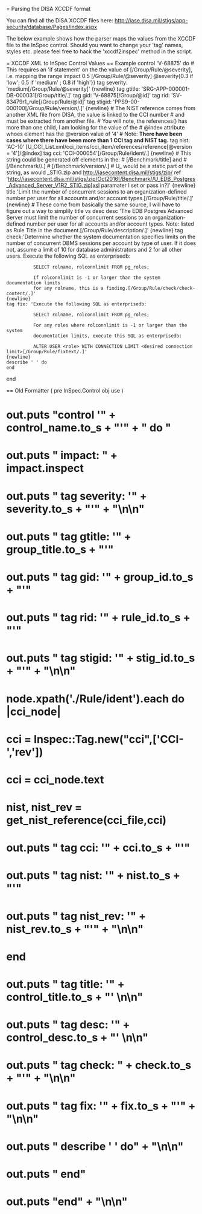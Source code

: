= Parsing the DISA XCCDF format

You can find all the DISA XCCDF files here:
http://iase.disa.mil/stigs/app-security/database/Pages/index.aspx

The below example shows how the parser maps the values from the XCCDF file to the InSpec control. Should you want to change your 'tag' names, styles etc. please feel free to hack the 'xccdf2inspec' method in the script.

= XCCDF XML to InSpec Control Values
== Example
  control 'V-68875' do
    # This requires an 'if statement' on the the value of [/Group/Rule/@severity], i.e. mapping the range
    impact 0.5 [/Group/Rule/@severity] @severity{0.3 if 'low'; 0.5 if 'medium' ; 0.8 if 'high'}}
    tag severity: 'medium[/Group/Rule/@severity]'
    {newline}
    tag gtitle: 'SRG-APP-000001-DB-000031[/Group/title/.]'
    tag gid: 'V-68875[/Group/@id]'
    tag rid: 'SV-83479r1_rule[/Group/Rule/@id]'
    tag stigid: 'PPS9-00-000100[/Group/Rule/version/.]'
    {newline}
      # The NIST reference comes from another XML file from DISA, the value is linked to the CCI number
      # and must be extracted from another file.
      # You will note, the references() has more than one child, I am looking for the value of the
      # @index attribute whoes element has the @version value of '4'
      # Note: **There have been cases where there have been more than 1 CCI tag and NIST tag.**
    tag nist: 'AC-10' [U_CCI_List.xml/cci_items/cci_item/references/reference[@version = '4']/@index]
    tag cci: 'CCI-000054'[/Group/Rule/ident/.]
    {newline}
      # This string could be generated off elements in the:
      # [/Benchmark/title] and
      # [/Benchmark/<plain-text id="release-info">/.]
      # [/Benchmark/version/.]
      # U_ would be a static part of the string, as would _STIG.zip and http://iasecontent.disa.mil/stigs/zip/
    ref 'http://iasecontent.disa.mil/stigs/zip/Oct2016[/Benchmark//U_EDB_Postgres_Advanced_Server_V1R2_STIG.zip[xsl paramater I set or pass in?]'
    {newline}
    title 'Limit the number of concurrent sessions to an organization-defined
            number per user for all accounts and/or account types.[/Group/Rule/title/.]'
    {newline}
    # These come from basically the same source, I will have to figure out a way to simplily title vs desc
    desc 'The EDB Postgres Advanced Server must limit the number of concurrent
          sessions to an organization-defined number per user for all accounts
          and/or account types. Note: listed as Rule Title in the document.[/Group/Rule/description/.]'
    {newline}
    tag check:'Determine whether the system documentation specifies limits on the
              number of concurrent DBMS sessions per account by type of user. If
              it does not, assume a limit of 10 for database administrators and 2
              for all other users. Execute the following SQL as enterprisedb:

              SELECT rolname, rolconnlimit FROM pg_roles;

              If rolconnlimit is -1 or larger than the system documentation limits
              for any rolname, this is a finding.[/Group/Rule/check/check-content/.]'
    {newline}
    tag fix: 'Execute the following SQL as enterprisedb:

              SELECT rolname, rolconnlimit FROM pg_roles;

              For any roles where rolconnlimit is -1 or larger than the system
              documentation limits, execute this SQL as enterprisedb:

              ALTER USER <role> WITH CONNECTION LIMIT <desired connection limit>[/Group/Rule/fixtext/.]'
    {newline}
    describe ' ' do
    end
  end

== Old Formatter ( pre InSpec.Control obj use )

#     out.puts "control '" + control_name.to_s + "'" + " do "
# 		out.puts "  impact: " + impact.inspect
# 		out.puts "  tag severity: '" + severity.to_s + "'" + "\n\n"
#     out.puts "  tag gtitle: '" + group_title.to_s + "'"
#     out.puts "  tag gid: '" + group_id.to_s + "'"
#     out.puts "  tag rid: '" + rule_id.to_s + "'"
#     out.puts "  tag stigid: '" + stig_id.to_s + "'" + "\n\n"
#     node.xpath('./Rule/ident').each do |cci_node|
# 	  cci = Inspec::Tag.new("cci",['CCI-','rev'])
#       cci = cci_node.text
#       nist, nist_rev = get_nist_reference(cci_file,cci)
#       out.puts "  tag cci: '" + cci.to_s + "'"
#       out.puts "  tag nist: '" + nist.to_s + "'"
#       out.puts "  tag nist_rev: '" + nist_rev.to_s + "'" + "\n\n"
#     end
#     out.puts "  tag title: '" + control_title.to_s + "' \n\n"
#     out.puts "  tag desc: '" + control_desc.to_s + "' \n\n"
#     out.puts "  tag check: " + check.to_s + "'" + "\n\n"
#     out.puts "  tag fix: '" + fix.to_s + "'" + "\n\n"
# 		out.puts "  describe ' ' do" + "\n\n"
# 		out.puts "  end"
# 		out.puts "end" + "\n\n"
